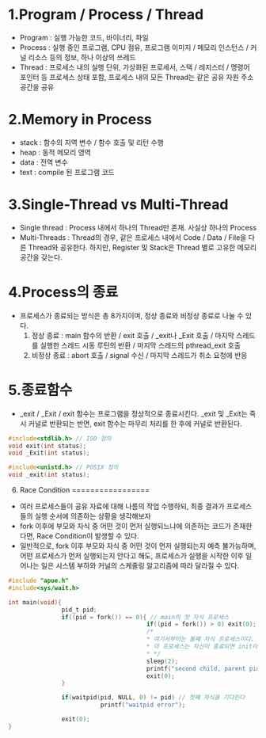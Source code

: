 1.Program / Process / Thread
============================
 - Program : 실행 가능한 코드, 바이너리, 파일
 - Process : 실행 중인 프로그램, CPU 점유, 프로그램 이미지 / 메모리 인스턴스 / 커널 리소스 등의 정보, 하나 이상의 쓰레드
 - Thread : 프로세스 내의 실행 단위, 가상화된 프로세서, 스택 / 레지스터 / 명령어 포인터 등 프로세스 상태 포함, 프로세스 내의 모든 Thread는 같은 공유 자원 주소 공간을 공유

2.Memory in Process
===================
 - stack : 함수의 지역 변수 / 함수 호출 및 리턴 수행
 - heap : 동적 메모리 영역
 - data : 전역 변수
 - text : compile 된 프로그램 코드

3.Single-Thread vs Multi-Thread
===============================
 - Single thread : Process 내에서 하나의 Thread만 존재. 사실상 하나의 Process
 - Multi-Threads : Thread의 경우, 같은 프로세스 내에서 Code / Data / File을 다른 Thread와 공유한다. 하지만, Register 및 Stack은 Thread 별로 고유한 메모리 공간을 갖는다.

4.Process의 종료
================
 - 프로세스가 종료되는 방식은 총 8가지이며, 정상 종료와 비정상 종료로 나눌 수 있다.
   1. 정상 종료 : main 함수의 반환 / exit 호출 / _exit나 _Exit 호출 / 마지막 스레드를 실행한 스레드 시동 루틴의 반환 / 마지막 스레드의 pthread_exit 호출
   2. 비정상 종료 : abort 호출 / signal 수신 / 마지막 스레드가 취소 요청에 반응

5.종료함수
==========
 - _exit / _Exit / exit 함수는 프로그램을 정상적으로 종료시킨다. _exit 및 _Exit는 즉시 커널로 반환되는 반면, exit 함수는 마무리 처리를 한 후에 커널로 반환된다.
```c
#include<stdlib.h> // ISO 정의
void exit(int status);
void _Exit(int status);

#include<unistd.h> // POSIX 정의
void _exit(int status);
```

6. Race Condition
=================
 - 여러 프로세스들이 공유 자료에 대해 나름의 작업 수행하되, 최종 결과가 프로세스들의 실행 순서에 의존하는 상황을 생각해보자
 - fork 이후에 부모와 자식 중 어떤 것이 먼저 실행되느냐에 의존하는 코드가 존재한다면, Race Condition이 발생할 수 있다.
 - 일반적으로, fork 이후 부모와 자식 중 어떤 것이 먼저 실행되는지 예측 불가능하며, 어떤 프로세스가 먼저 실행되는지 안다고 해도, 프로세스가 실행을 시작한 이후 일어나는 일은 시스템 부하와 커널의 스케줄링 알고리즘에 따라 달라질 수 있다.
```c
#include "apue.h"
#include<sys/wait.h>

int main(void){
               pid_t pid;
               if((pid = fork()) == 0){ // main의 첫 자식 프로세스
                                       if((pid = fork()) > 0) exit(0);
                                       /*
                                       * 여기서부터는 둘째 자식 프로세스이다. 첫 자식 프로세스가 exit()를 호출하는 즉시, 이 프로세스의 부모는 init()이 된다.
                                       * 이 프로세스는 자신이 종료되면 init이 이 프로세스의 상태를 회수하게 된다는 사실에 근거하여 작업을 계속 진행한다.
                                       * */
                                       sleep(2);
                                       printf("second child, parent pid = %d\n", getppid());
                                       exit(0);
               }

               if(waitpid(pid, NULL, 0) != pid) // 첫째 자식을 기다린다
                          printf("waitpid error");

               exit(0);
}
```
